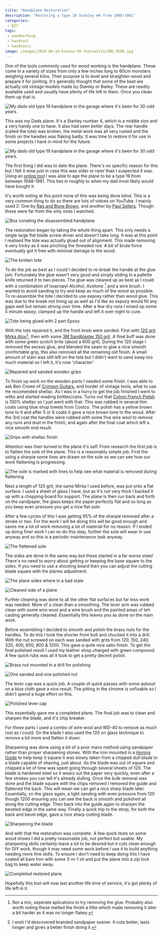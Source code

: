 ```yaml
---
title: "Handplane Restoration"
description: "Restoring a type 19 Stanley #4 from 1948-1961"
categories:
 - DIY
tags:
 - woodworking
 - handtool
 - handtools
image: /images/2019-09-18-katana-50-footswitch/IMG_9506.jpg
---
```

One of the tools commonly used for wood working is the handplane.  These come in a variety of sizes from only a few inches long to 60cm monsters weighing several kilos.  Their purpose is to level and straighten wood and prepare it for jointing.  It's generally thought that some of the best are actually old vintage models made by Stanley or Bailey.  These are readily available used and usually have plenty of life left in them. Once you clean them up that is.

<img class="padded center"
		alt="My dads old type 19 handplane in the garage where it's been for 30 odd years."
		src="/images/2019-10-29-handplane-restoration/IMG_0245.jpg"
	  srcset="/images/2019-10-29-handplane-restoration/IMG_0245.jpg 1x, /images/2019-10-29-handplane-restoration/IMG_0245-2x.jpg 2x" />

This was my Dads plane.  It's a Stanley number 4, which is a middle size and a very handy one to have.  It also had seen better days.  The rear handle (called the tote) was broken, the metal work was all very rusted and the finish on the handles was flaking badly.  It was time to restore it for use in some projects I have in mind for the future.

<img class="padded center"
		alt="My dads old type 19 handplane in the garage where it's been for 30 odd years."
		src="/images/2019-10-29-handplane-restoration/IMG_0246.jpg"
	  srcset="/images/2019-10-29-handplane-restoration/IMG_0246.jpg 1x, /images/2019-10-29-handplane-restoration/IMG_0246-2x.jpg 2x" />

<!-- more -->

The first thing I did was to date the plane.  There's no specific reason for this but I felt it wise just in case this was older or rarer than I suspected it was.  Using an [online tool][planeage] I was able to age the plane to be a type 19 from between 1948-1961.  This ties in roughly to when my dad most likely would have bought it.  

It's worth noting at this point none of this was being done blind.  This is a very common thing to do so there are lots of vidoes on YouTube.  I mainly used 2: One by [Rag and Bone Brown][rabb], and another by [Paul Sellers][ps].  Though these were far from the only ones I watched.

<img class="padded center"
		alt="Box conating the disassembled handplane"
		src="/images/2019-10-29-handplane-restoration/IMG_0352.jpg"
	  srcset="/images/2019-10-29-handplane-restoration/IMG_0352.jpg 1x, /images/2019-10-29-handplane-restoration/IMG_0352-2x.jpg 2x" />

The restoration began by taking the whole thing apart. This only needs a single large flat blade screw driver and doesn't take long. It was at this point I realised the tote was actually glued out of alignment.  This made removing it very tricky as it was pinching the threaded rod.  A bit of brute force eventually got it free with minimal damage to the wood.  

<img class="padded center"
		alt="The broken tote"
		src="/images/2019-10-29-handplane-restoration/IMG_0354.jpg"
	  srcset="/images/2019-10-29-handplane-restoration/IMG_0354.jpg 1x, /images/2019-10-29-handplane-restoration/IMG_0354-2x.jpg 2x" />

To do the job as best as I could I decided to re-break the handle at the glue join.  Fortunately the glue wasn't very good and simply sliding in a pallette knife returned it to two pieces.  The glue was cleaned up as best as I could with a combination of Isopropyl Alcohol, Acetone [^handplane1] and a wire brush.  I wanted to avoid sanding to try and keep as much of the wood as possible.  To re-assemble the tote I decided to use expoxy rather than wood glue.  This was due to the break not lining up as well as I'd like so expoxy would fill any gaps well but remain strong over time.  After a few dry runs I mixed up some 5 minute epoxy, clamped up the handle and left it over night to cure.

<img class="padded center"
		alt="Tote being glued with 2 part Epoxy"
		src="/images/2019-10-29-handplane-restoration/IMG_0359.jpg"
	  srcset="/images/2019-10-29-handplane-restoration/IMG_0359.jpg 1x, /images/2019-10-29-handplane-restoration/IMG_0359-2x.jpg 2x" />

With the tote repaired it, and the front knob were sanded.  First with [120 grit Mirka Alox][toolstationmirka][^handplane2], then with some [3M Sandblaster 150 grit][wilko3M]. A final buff was done with some green scotch brite (about a 600 grit).  During the 120 stage I removed the excess glue, and blended the seam to give a nice smooth comfortable grip, this also removed all the remaining old finish.  A small amount of stain was still left on the tote but I didn't want to sand away too much material so I left it, it's now 'character'.

<img class="padded center"
		alt="Repaired and sanded wooden grips"
		src="/images/2019-10-29-handplane-restoration/IMG_0369.jpg"
	  srcset="/images/2019-10-29-handplane-restoration/IMG_0369.jpg 1x, /images/2019-10-29-handplane-restoration/IMG_0369-2x.jpg 2x" />

To finish up work on the wooden parts I needed some finish.  I was able to ask Ben Crowe of [Crimson Guitars][crimson], and horder of vintage tools, what to use.  He recomended shellac.  As I was in a hurry to get the job finished I went to wilko and started reading bottles/cans.  Turns out that [Colron French Polish][wilkoFrenchPolish] is 100% shellac so I just went with that.  This was rubbed in several thin coats using blue shop towels from Costco.  The polish has a yellow brown tone to it and after 5 or 6 coats it gave a nice brown tone to the wood.  After the 3rd coat the handles were rubbed with some fine wire wool to remove any runs and dust in the finish, and again after the final coat which left a nice smooth end result.

<img class="padded center"
		alt="Grips with shellac finish"
		src="/images/2019-10-29-handplane-restoration/IMG_0438.jpg"
	  srcset="/images/2019-10-29-handplane-restoration/IMG_0438.jpg 1x, /images/2019-10-29-handplane-restoration/IMG_0438-2x.jpg 2x" />

Attention was then turned to the plane it's self.  From research the first job is to flatten the sole of the plane.  This is a reasonably simple job.  First the using a sharpie some lines are drawn on the sole so we can see how our work flattening is progressing.

<img class="padded center"
		alt="The sole is marked with lines to help see what material is removed during flattening"
		src="/images/2019-10-29-handplane-restoration/IMG_0423.jpg"
	  srcset="/images/2019-10-29-handplane-restoration/IMG_0423.jpg 1x, /images/2019-10-29-handplane-restoration/IMG_0423-2x.jpg 2x" />

Next a length of 120 grit, the same Mirka I used before, was put onto a flat surface.  I used a sheet of glass I have, but as it's not very thick I backed it up with a chopping board for support.  The plane is then run back and forth on the sandpaper, the glass keeps the paper perfectly flat and so long as you keep even pressure you get a nice flat sole.

After a few cycles of this I was getting 95% of the sharpie removed after a stroke or two.  For the work I will be doing this will be good enough and saves me a lot of work removing a lot of material for no reason.  If I ended up doing finer work I can re-do this step, further the sole will wear in use anyway and so this is a periodic maintenance task anyway.

<img class="padded center"
		alt="The flattened sole"
		src="/images/2019-10-29-handplane-restoration/IMG_0425.jpg"
	  srcset="/images/2019-10-29-handplane-restoration/IMG_0425.jpg 1x, /images/2019-10-29-handplane-restoration/IMG_0425-2x.jpg 2x" />

The sides are done in the same way but these started in a far worse state!  There's no need to worry about getting or keeping the base square to the sides.  If you need to use a shooting board then you can adjust the cutting blade square with the planes adjustment.

<img class="padded center"
		alt="The plane sides where in a bad state"
		src="/images/2019-10-29-handplane-restoration/IMG_0426.jpg"
	  srcset="/images/2019-10-29-handplane-restoration/IMG_0426.jpg 1x, /images/2019-10-29-handplane-restoration/IMG_0426-2x.jpg 2x" />

<img class="padded center"
		alt="Cleaned side of a plane"
		src="/images/2019-10-29-handplane-restoration/IMG_0428.jpg"
	  srcset="/images/2019-10-29-handplane-restoration/IMG_0428.jpg 1x, /images/2019-10-29-handplane-restoration/IMG_0428-2x.jpg 2x" />

Further cleaning was done to all the other flat surfaces but far less work was needed.  More of a clean than a smoothing.  The lever arm was rubbed clean with some wire wool and a wire brush and the painted areas of teh casting generally cleaned.  Essentially this leaves you as done on the main work.

Before assembling I decided to smooth and polish the brass nuts for the handles.  To do this I took the shorter front bolt and chucked it into a drill.  With the nut screwed on each was sanded with grits from 120, 150, 240, 320, 400, 600, 800 & 1200.  This gave a quite nice satin finish.  To get the final polished result I used my leather strop charged with green compound.  A few quick rubs was all it took to get a pretty decent polish.

<img class="padded center"
		alt="Brass nut mounted in a drill for polishing"
		src="/images/2019-10-29-handplane-restoration/IMG_0441.jpg"
	  srcset="/images/2019-10-29-handplane-restoration/IMG_0441.jpg 1x, /images/2019-10-29-handplane-restoration/IMG_0441-2x.jpg 2x" />

<img class="padded center"
		alt="One sanded and one polished nut"
		src="/images/2019-10-29-handplane-restoration/IMG_0442.jpg"
	  srcset="/images/2019-10-29-handplane-restoration/IMG_0442.jpg 1x, /images/2019-10-29-handplane-restoration/IMG_0442-2x.jpg 2x" />

The lever cap was a quick job. A couple of quick passes with some autosol on a blue cloth gave a nice result.  The pitting in the chrome is unfixable so I didn't spend a huge effort on this.

<img class="padded center"
		alt="Polished lever cap"
		src="/images/2019-10-29-handplane-restoration/IMG_0371.jpg"
	  srcset="/images/2019-10-29-handplane-restoration/IMG_0371.jpg 1x, /images/2019-10-29-handplane-restoration/IMG_0371-2x.jpg 2x" />

This essentially gave me a completed plane.  The final job was to clean and sharpen the blade, and it's chip breaker.

For these parts I used a combo of wire wool and WD-40 to remove as much rust as I could.  On the blade I also used the 120 on glass technique to remove a bit more and flatten it down.  

Sharpening was done using a bit of a poor mans method using sandpaper rather than proper sharpening stones.  With the iron mounted in a [Honing Guide][amazonGuide] to help keep it square it was slowly taken from a chipped dull blade to a blade capable of shaving, just about.  As the blade was out of square and chipped a lot of time was spent going through several sheets of 120.  The blade is hardened steel so it wears out the paper very quickly, even after a few strokes you can tell it's already dulling.  Once the bulk removal was done and the blade square with the chips removed I removed the guide and flattened the back.  This will mean we can get a nice sharp blade later.  Essentially, on the glass again, a light sanding with even pressure from 120 though 1200 ensuring you can see the back is smooth and polished all along the cutting edge.  Then back into the guide again to sharpen the beveled edge in the same way.  Finally a quick trip to the strop, for both the back and bevel edge, gave a nice sharp cutting blade.

<img class="padded center"
		alt="Sharpening the blade"
		src="/images/2019-10-29-handplane-restoration/IMG_0433.jpg"
	  srcset="/images/2019-10-29-handplane-restoration/IMG_0433.jpg 1x, /images/2019-10-29-handplane-restoration/IMG_0433-2x.jpg 2x" />

And with that the restoration was complete.  A few quick tests on some wood shows I did a pretty reasonable job, not perfect but usable.  My sharpening skills certainly leave a lot to be desired but it cuts clean enough for DIY work, though it may need some work before I use it to build anything needing more fine skills.  To ensure I don't need to keep doing this I have coated all bare Iron with some 3-in-1 oil and put the plane into a zip lock bag to keep water away.  

<img class="padded center"
		alt="Completed restored plane"
		src="/images/2019-10-29-handplane-restoration/IMG_0449.jpg"
	  srcset="/images/2019-10-29-handplane-restoration/IMG_0449.jpg 1x, /images/2019-10-29-handplane-restoration/IMG_0449-2x.jpg 2x" />

Hopefully this tool will now last another life time of service, it's got plenty of life left in it.

[planeage]: https://woodandshop.com/identify-stanley-hand-plane-age-type-study/
[rabb]: https://www.youtube.com/watch?v=0iR-YVyF2iI
[ps]: https://www.youtube.com/watch?v=RYyV6IUpsYk
[toolstationmirka]: https://www.toolstation.com/hiomant-alox-sanding-roll-115mm/p19719
[wilko3M]: https://www.wilko.com/en-uk/3m-150-grit-coarse-sandblaster-sandpaper-3-pack/p/0454503
[wilkoFrenchPolish]: https://www.wilko.com/en-uk/colron-finishes-french-polish-250ml/p/0212917
[amazonGuide]: https://www.amazon.co.uk/gp/product/B000X2935S/
[crimson]: https://crimsonguitars.com

[^handplane1]: Not a mix, seperate aplications to try removing the glue. Probably also worth noting these melted the finish a little which made removing it later a bit harder as it was no longer flakey.
[^handplane2]: I wish I'd descovered branded sandpaper sooner.  It cuts better, lasts longer and gives a better finish doing it.
